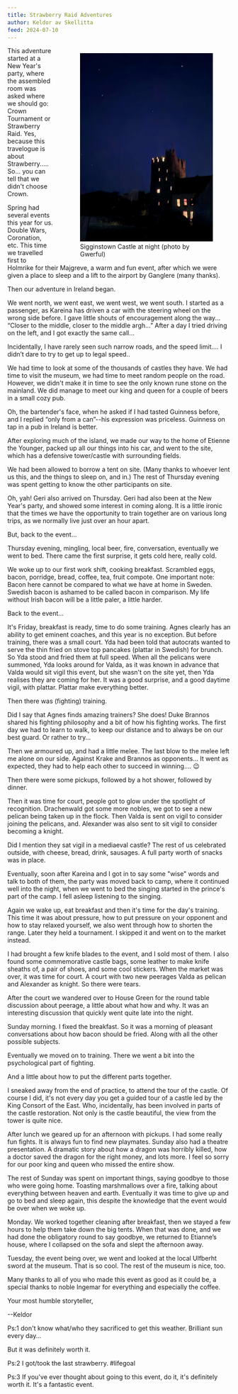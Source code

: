 ```yaml
---
title: Strawberry Raid Adventures
author: Keldor av Skellitta
feed: 2024-07-10
---
```


<figure class="figure float-end" style="float: right; padding-left: 20px; max-width:300px;">
    <img src="/baelfyr/2024-07/sr-night.jpg"
        class="figure-img rounded"
        width="300"
        alt="Sigginstown Castle at night.">
    <figcaption class="figure-caption text-center">Sigginstown Castle at night (photo by Gwerful)</figcaption>
</figure>

This adventure  started at a New Year's party, where the assembled room was asked where we should go: Crown Tournament or Strawberry Raid. Yes, because this travelogue is about Strawberry..... So… you can tell that we didn't choose Crown.


Spring had several events this year for us. Double Wars, Coronation, etc. This time we travelled first to Holmrike for their Majgreve, a warm and fun event, after which we were given a place to sleep and a lift to the airport by Ganglere (many thanks).


Then our adventure in Ireland began.


We went north, we went east, we went west, we went south. I started as a passenger, as Kareina has driven a car with the steering wheel on the wrong side before. I gave little shouts of encouragement along the way... “Closer to the middle, closer to the middle argh…” After a day I tried driving on the left, and I got exactly the same call…


Incidentally, I have rarely seen such narrow roads, and the speed limit.... I didn’t dare to try to get up to legal speed..

We had time to look at some of the thousands of castles they have. We had time to visit the museum, we had time to meet random people on the road. However, we didn't make it in time to see the only known rune stone on the mainland. We did manage to meet our king and queen for a couple of beers in a small cozy pub.

Oh, the bartender's face, when he asked if I had tasted Guinness before, and I replied “only from a can”--his expression was priceless. Guinness on tap in a pub in Ireland is better.


After exploring much of the island, we made our way to the home of Etienne the Younger, packed up all our things into his car, and went to the site, which has a defensive tower/castle with surrounding fields.

We had been allowed to borrow a tent on site. (Many thanks to whoever lent us this, and the things to sleep on, and in.) The rest of Thursday evening was spent getting to know the other participants on site.


Oh, yah!  Geri also arrived on Thursday. Geri had also been at the New Year's party, and showed some interest in coming along. It is a little ironic that the times we have the opportunity to train together are on various long trips, as we normally live just over an hour apart.


But, back to the event…


Thursday evening, mingling, local beer, fire, conversation, eventually we went to bed. There came the first surprise, it gets cold here, really cold.


We woke up to our first work shift, cooking breakfast. Scrambled eggs, bacon, porridge, bread, coffee, tea, fruit compote. One important note: Bacon here cannot be compared to what we have at home in Sweden. Swedish bacon is ashamed to be called bacon in comparison. My life without Irish bacon will be a little paler, a little harder.


Back to the event…


It's Friday, breakfast is ready, time to do some training. Agnes clearly has an ability to get eminent coaches, and this year is no exception. But before training, there was a small court. Yda had been told that autocrats wanted to serve the thin fried on stove top pancakes (plattar in Swedish) for brunch. So Yda stood and fried them at full speed. When all the pelicans were summoned, Yda looks around for Valda, as it was known in advance that Valda would sit vigil this event, but she wasn't on the site yet, then Yda realises they are coming for her. It was a good surprise, and a good daytime vigil, with plattar. Plattar make everything better.


Then there was (fighting) training.


Did I say that Agnes finds amazing trainers? She does! Duke Brannos shared his fighting philosophy and a bit of how his fighting works. The first day we had to learn to walk, to keep our distance and to always be on our best guard. Or rather to try…


Then we armoured up, and had a little melee. The last blow to the melee left me alone on our side. Against Krake and Brannos as opponents… It went as expected, they had to help each other to succeed in winning.... 😉


Then there were some pickups, followed by a hot shower, followed by dinner.

Then it was time for court, people got to glow under the spotlight of recognition. Drachenwald got some more nobles, we got to see a new pelican being taken up in the flock. Then Valda is sent on vigil to consider joining the pelicans, and. Alexander was also sent to sit vigil to consider becoming a knight.


Did I mention they sat vigil in a mediaeval castle? The rest of us celebrated outside, with cheese, bread, drink, sausages. A full party worth of snacks was in place.


Eventually, soon after Kareina and I got in to say some "wise" words and talk to both of them, the party was moved back to camp, where it continued well into the night, when we went to bed the singing started in the prince's part of the camp. I fell asleep listening to the singing.


Again we wake up, eat breakfast and then it's time for the day's training. This time it was about pressure, how to put pressure on your opponent and how to stay relaxed yourself, we also went through how to shorten the range. Later they held a tournament. I skipped it and went on to the market instead.


I had brought a few knife blades to the event, and I sold most of them. I also found some commemorative castle bags, some leather to make knife sheaths of, a pair of shoes, and some cool stickers. When the market was over, it was time for court. A court with two new peerages Valda as pelican and Alexander as knight. So there were tears.


After the court we wandered over to House Green for the round table discussion about peerage, a little about what how and why. It was an interesting discussion that quickly went quite late into the night.


Sunday morning. I fixed the breakfast. So it was a morning of pleasant conversations about how bacon should be fried. Along with all the other possible subjects.


Eventually we moved on to training. There we went a bit into the psychological part of fighting.

And a little about how to put the different parts together.


I sneaked away from the end of practice, to attend the tour of the castle. Of course I did, it's not every day you get a guided tour  of a castle led by the King Consort of the East. Who, incidentally, has been involved in parts of the castle restoration. Not only is the castle beautiful, the view from the tower is quite nice.


After lunch we geared up for an afternoon with pickups. I had some really fun fights. It is always fun to find new playmates. Sunday also had a theatre presentation. A dramatic story about how a dragon was horribly killed, how a doctor saved the dragon for the right money, and lots more. I feel so sorry for our poor king and queen who missed the entire show.


The rest of Sunday was spent on important things, saying goodbye to those who were going home. Toasting marshmallows over a fire, talking about everything between heaven and earth. Eventually it was time to give up and go to bed and sleep again, this despite the knowledge that the event would be over when we woke up.


Monday. We worked together cleaning after breakfast, then we stayed a few hours to help them take down the big tents. When that was done, and we had done the obligatory round to say goodbye, we returned to Etianne’s house, where I collapsed on the sofa and slept the afternoon away.


Tuesday, the event being over, we went and looked at the local Ulfberht sword at the museum. That is so cool. The rest of the museum is nice, too.


Many thanks to all of you who made this event as good as it could be, a special thanks to noble Ingemar for everything and especially the coffee.



Your most humble storyteller,



--Keldor


Ps:1 don't know what/who they sacrificed to get this weather. Brilliant sun every day…

But it was definitely worth it.


Ps:2 I got/took the last strawberry. #lifegoal


Ps:3 If you've ever thought about going to this event, do it, it's definitely worth it. It's a fantastic event.
